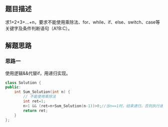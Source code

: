 ## 题目描述

求1+2+3+...+n，要求不能使用乘除法、for、while、if、else、switch、case等关键字及条件判断语句（A?B:C）。 

## 解题思路

### 思路一

使用逻辑&&代替if，用递归实现。

```cpp
class Solution {
public:
    int Sum_Solution(int n) {
        // 不能使用乘除法
        int ret=1;
        n>1 && (ret=n+Sum_Solution(n-1))>0;//当n==1时，结束递归，否则执行递归操作
        return ret;
    }
};
```


